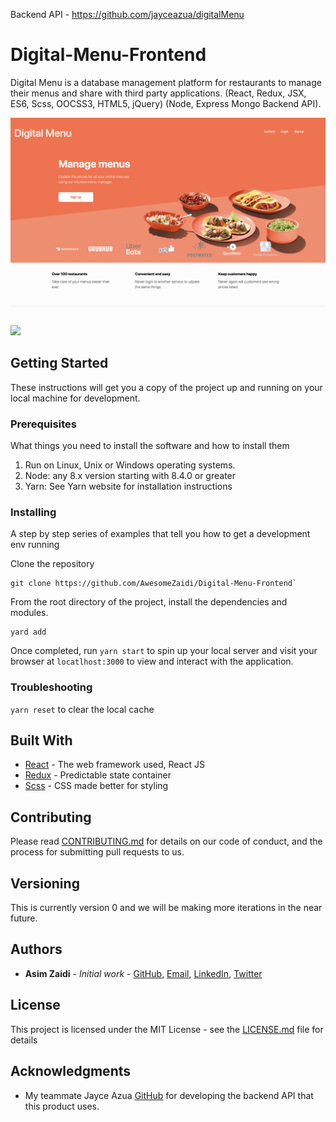 Backend API - https://github.com/jayceazua/digitalMenu

# Digital-Menu-Frontend
Digital Menu is a database management platform for restaurants to manage their menus and share with third party applications. (React, Redux, JSX, ES6, Scss, OOCSS3, HTML5, jQuery) (Node, Express Mongo Backend API).

![](landing-page.png)

![](dm-demo.gif)

## Getting Started

These instructions will get you a copy of the project up and running on your local machine for development.

### Prerequisites

What things you need to install the software and how to install them

1. Run on Linux, Unix or Windows operating systems.
2. Node: any 8.x version starting with 8.4.0 or greater
3. Yarn: See Yarn website for installation instructions

### Installing

A step by step series of examples that tell you how to get a development env running

Clone the repository

```
git clone https://github.com/AwesomeZaidi/Digital-Menu-Frontend`
```

From the root directory of the project, install the dependencies and modules.

```
yard add
```

Once completed, run `yarn start` to spin up your local server and visit your browser at `locatlhost:3000` to view and interact with the application.

### Troubleshooting

`yarn reset` to clear the local cache

## Built With

* [React](https://reactjs.org/) - The web framework used, React JS  
* [Redux](https://github.com/reduxjs/redux) - Predictable state container
* [Scss](https://github.com/sass/sass) - CSS made better for styling

## Contributing

Please read [CONTRIBUTING.md](https://gist.github.com/PurpleBooth/b24679402957c63ec426) for details on our code of conduct, and the process for submitting pull requests to us.

## Versioning

This is currently version 0 and we will be making more iterations in the near future.

## Authors

* **Asim Zaidi** - *Initial work* - [GitHub](https://github.com/awesomezaidi), [Email](asimzaidih@gmail.com), [LinkedIn](https://linkedin.com/in/zaidiasim), [Twitter](https://twitter.com/theasimzaidi)

## License

This project is licensed under the MIT License - see the [LICENSE.md](LICENSE.md) file for details

## Acknowledgments

* My teammate Jayce Azua [GitHub](https://github.com/jayceazua) for developing the backend API that this product uses.
